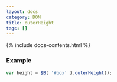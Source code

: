 ```yaml
---
layout: docs
category: DOM
title: outerHeight
tags: []
---
```


{% include docs-contents.html %}

### Example
```js
var height = $B( '#box' ).outerHeight();
```